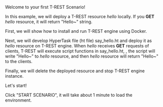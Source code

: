<!--
 * @Descripttion: 
 * @Author: lzy
 * @Date: 2020-05-21 09:29:04
 * @LastEditors: lzy
 * @LastEditTime: 2020-05-27 15:15:47
--> 
Welcome to your first T-REST Scenario!

In this example, we will deploy a T-REST resource *hello* locally. If you
**GET** *hello* resource, it will return "Hello~" string.

First, we will show how to install and run T-REST engine using Docker.

Next, we will develop HyperTask file (ht file) say_hello.ht and
deploy it as *hello* resource on T-REST engine. When *hello* receives
**GET** requests of clients, T-REST will execute script functions in say_hello.ht, 
, the script will write "Hello~" to *hello* resource, and then *hello* resource
will return "Hello~" to the clients.

Finally, we will delete the deployed resource and stop T-REST engine instance.

Let's start!

Click "START SCENARIO", it will take about 1 minute to load the environment.
